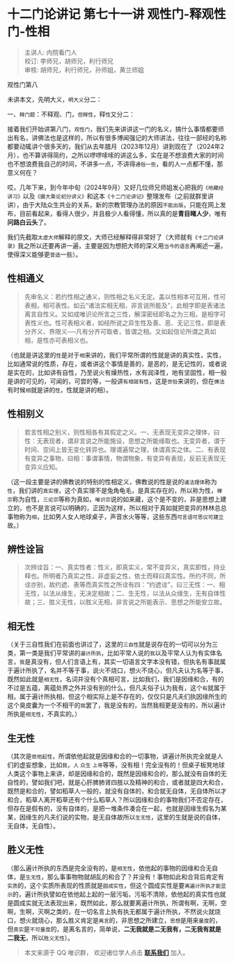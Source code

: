 # 十二门论讲记 第七十一讲 观性门-释观性门-性相

> 主讲人: 内院看门人 <br />
> 校订: 李师兄，胡师兄，利行师兄 <br />
> 审核: 胡师兄，利行师兄，孙师姐，黄兰师姐 <br />

观性门第八

未讲本文，先明大义，`明大义`分二：

一、`释门题`：不释观、门，`但释性`，释`性`又分二：

接着我们开始讲第八门，`观性门`，我们先来讲讲这一门的名义，搞什么事情都要师出有名，讲佛法也是这样的，所以有很多博闻强记的大师讲法，往往一部经的名称都要动辄讲个很多天的，我们从去年腊月（2023年12月）讲到现在了（2024年2月），也不算讲得简约，之所以啰啰嗦嗦的讲这么多，实在是不想浪费大家的时间也不想浪费我自己的时间，不讲多一点，不讲得`通俗一些`，看的人一点都不懂，那意义何在？

哎，几年下来，到今年中旬（2024年9月）又好几位师兄师姐发心把我的`《地藏经讲习》`以及`《摄大乘论初分讲义》`和这本`《十二门论讲记》`整理发布（之前就群里讲讲），由于大陆众生共业的关系，新的宗教管理办法的原因`不能出版`，只能在网上发布，目前看起来，看得人很少，并且极少人看得懂，所以真的是**青目睹人少**，唯有**问路白云头**了。

我们先截取`太虚大师`解释的原文，大师已经解释得非常好了（大师就有`《十二门论讲录》`我之所以还要再讲一遍，主要是因为想把大师的深义用`当今的语言`再阐述一遍，使得深义能够更`普适`一些）。

## 性相通义

> 先审名义：若约性相之通义，则性相之名义无定。盖以性相本可互用，性可表相，相可表性。如云“诸法实相无相，非言说所能及”，此相字即是表诸法离言自性义。又如成唯识论所言之三性，解深密经即名之为三相，是相字可表性义也。性可表相义者，如经所说之异生性及善、恶、无记三性，即是表分齐义、界限义──凡有分齐可取者，皆谓之相。又如起信论所谓之真如相，是性亦可表相义也。

（也就是讲这里的`性`是对于`相`来讲的，我们平常所谓的性就是讲的真实性，实性，比如通常说的性质，存在，或者讲这个事情是善的，是恶的，是无记性的，或者说是实在的，比如讲有自性，乃至说火有燥热性，水有润泽性，地有坚固性，相一般是讲的可见的，可闻的，可尝的等，一般讲`有相就有性`，这是`世俗`来讲的，但在`佛法`有时候`相`就是讲的`性`，性就是讲的相）。

## 性相别义

> 若言性相之别义，则性相各有其假定之义。一、无表现无变异之理体，曰性：无表现者，谓非言说之所能施设，思想之所能缘取也。无变异者，谓于时间、空间上皆无变化转异也。理谓遍常之理，体谓真实之体。二、有表现有变异之事物，曰相：事谓事情，物谓物象，有变异有表现，反前无表现无变异义应知。

（这一段主要是讲的佛教说的特别的性相定义，佛教说的性是说的`诸法理体`称为`性`，我们讲的`真实理`，这个真实理不是兔角龟毛，是真实存在的，所以称为性，`禅宗`称为自性，`三论宗`等称为真如，`唯识宗`说的如来藏，这个是不变的，非是思想上建立的，也不是言说可以明确的，正因为这样，所以相对于真如就把变异的林林总总事物称为`相`，比如男人女人地球桌子，声音水火等等，这些东西`可言语可思议可建立`故。）

## 辨性诠旨

> 次辨诠旨：一、真实性者：性义，即真实义，常不变异义，真实即性，持业释也。所明者乃真实之性，非虚妄之性，依士而释曰真实性。所约不同，所诠亦别，故约遮、表等而真实性之所诠有四：“约遮诠”，曰三无性：一、相无性，以法从缘生，无决定相故；二、生无性，以法从众缘生，无有自体性故；三、胜义无性，以胜义无相，非言说之所能表示、思想之所能安立故。

## 相无性

（关于三自性我们在前面也讲过了，这里的`三自性`就是说存在的一切可以分为三类，第一类是我们平常讲的`遍计所执`，比如平常人说的`我`以及平常人认为有实体名言，`我`是真没有，但人们言语上有，其实一切语言文字本没有错，但执名有事就属于遍计所执了，名并不等于事，说火不烧口，想火不烧心，但凡夫认为名等于事，既然如此就是`相无性`，名词并没有个真相可言，比如我们，我们是因缘和合，有的不过是五蕴，离蕴处界之外并没有别的什么，但凡夫俗子认为我有，这个`有`就属于相，属于遍计所执相，但这个相实际上是不存在的，仅仅只是凡夫们执因缘所生的这个臭皮囊为一个不相干的`我`罢了，我是没有的，当然我相更是没有的，所以遍计所执是`相无性`，不真实的。）

## 生无性

（其次是`依他起性`，所谓依他起就是因缘和合的一切事物，讲遍计所执完全就是人们的虚妄想象，比如`我`，`人` `众生` `上帝`等等，没有相！完全没有的！但桌子板凳地球人类这个事物上来讲，却是因缘和合的，既然是因缘和合的，那么就没有自体的无自性的，譬如我们吧，就是心肝脾肺肾四肢以及精神的和合，或者就是四大和合，既然是和合的，譬如稻草人一般的，就没有自体的，和合就无自体，无自体所以才和合，稻草人离开稻草还有个什么稻草人？所以因缘和合的事物我们不否定存在，但存在是假有的，没有自体的，是把一堆条件凑合在一起，也就是因缘生假名为某某，因缘生的凡夫们说的实物，是无自体故所以`生无性`，这里的生就是说的自体，无自体，无自性）。

## 胜义无性

（那么遍计所执的东西是完全没有的，是`相无性`，依他起的事物的因缘和合无自体，是`生无性`，那么事事物物就胡乱的和合了？并没有！事物如此和合背后肯定有`实质`的，这个实质所表现的性质就是`圆成实性`，但这个圆成实性是要`离遍计所执才能显示`的，遍计所执譬如在依他起上起的一层污垢，污垢不清除，依他起的真实性也就是圆成实就无法表现出来，既然如此，那么就要离遍计所执，所谓有啊，无啊，空啊，生啊，灭啊之类的，在一切名言上执有执无都属于遍计所执，不然说火就烧口，想火就烧心，那么胜义肯定是`离言`的，非思想之所建立，`思想`是用来`量度`的，但`真实`是`不可量度`的，是离名言的，简单说，**二无我就是二无我有，二无我有就是二我无**，所以`胜义无性`）。

> 本文来源于 QQ 唯识群， 欢迎诸位学人点击 **[联系我们](https://mp.weixin.qq.com/s/lZCfWjmLjgNR165Tx4_bCQ)** 加入。
